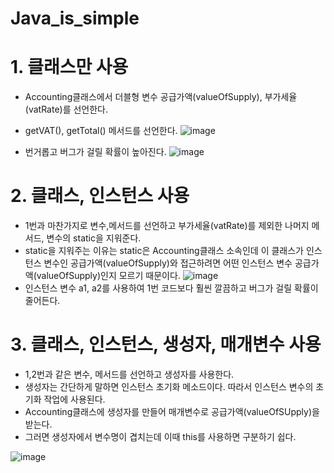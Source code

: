 # Java_is_simple

# 1. 클래스만 사용
- Accounting클래스에서 더블형 변수 공급가액(valueOfSupply), 부가세율(vatRate)를 선언한다.
- getVAT(), getTotal() 메서드를 선언한다.
![image](https://user-images.githubusercontent.com/122009563/225314694-fb836500-5d7a-41c2-a498-21fedc3a108d.png)

- 번거롭고 버그가 걸릴 확률이 높아진다.
![image](https://user-images.githubusercontent.com/122009563/225476194-d1558478-b8b7-4305-ac93-aa65b71ba76d.png)

# 2. 클래스, 인스턴스 사용
- 1번과 마찬가지로 변수,메서드를 선언하고 부가세율(vatRate)를 제외한 나머지 메서드, 변수의 static을 지워준다.
- static을 지워주는 이유는 static은 Accounting클래스 소속인데 이 클래스가 인스턴스 변수인 공급가액(valueOfSupply)와 접근하려면 어떤 인스턴스 변수 공급가액(valueOfSupply)인지 모르기 때문이다.
![image](https://user-images.githubusercontent.com/122009563/225320307-7333c3b0-21d3-4cd6-a425-c6cad0ddb42b.png)
- 인스턴스 변수 a1, a2를 사용하여 1번 코드보다 훨씬 깔끔하고 버그가 걸릴 확률이 줄어든다.
# 3. 클래스, 인스턴스, 생성자, 매개변수 사용
- 1,2번과 같은 변수, 메서드를 선언하고 생성자를 사용한다.
- 생성자는 간단하게 말하면 인스턴스 초기화 메소드이다. 따라서 인스턴스 변수의 초기화 작업에 사용된다.
- Accounting클래스에 생성자를 만들어 매개변수로 공급가액(valueOfSUpply)을 받는다.
- 그러면 생성자에서 변수명이 겹치는데 이때 this를 사용하면 구분하기 쉽다.

![image](https://user-images.githubusercontent.com/122009563/225330016-338082f5-1916-48e0-ba51-a8cff928b7fb.png)
